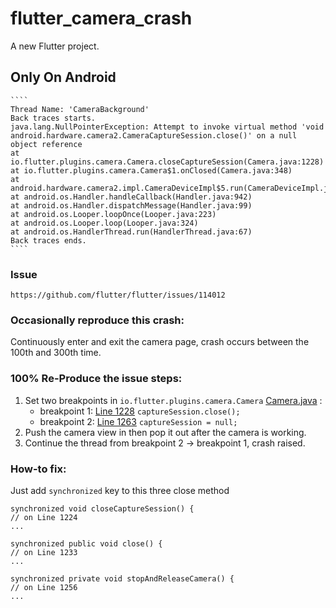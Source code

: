 # flutter_camera_crash

A new Flutter project.

## Only On Android

    ````
    Thread Name: 'CameraBackground'
    Back traces starts.
    java.lang.NullPointerException: Attempt to invoke virtual method 'void android.hardware.camera2.CameraCaptureSession.close()' on a null object reference
    at io.flutter.plugins.camera.Camera.closeCaptureSession(Camera.java:1228)
    at io.flutter.plugins.camera.Camera$1.onClosed(Camera.java:348)
    at android.hardware.camera2.impl.CameraDeviceImpl$5.run(CameraDeviceImpl.java:252)
    at android.os.Handler.handleCallback(Handler.java:942)
    at android.os.Handler.dispatchMessage(Handler.java:99)
    at android.os.Looper.loopOnce(Looper.java:223)
    at android.os.Looper.loop(Looper.java:324)
    at android.os.HandlerThread.run(HandlerThread.java:67)
    Back traces ends.
    ````

### Issue

    https://github.com/flutter/flutter/issues/114012


### Occasionally reproduce this crash:

Continuously enter and exit the camera page, crash occurs between the 100th and 300th time.


### 100% Re-Produce the issue steps:

1. Set two breakpoints in `io.flutter.plugins.camera.Camera` [Camera.java](https://github.com/flutter/packages/blob/camera_android-v0.10.8%252B5/packages/camera/camera_android/android/src/main/java/io/flutter/plugins/camera/Camera.java) :
   * breakpoint 1: [Line 1228](https://github.com/flutter/packages/blob/867f2a4c929a0afe881ca4277f27d260952f4fb2/packages/camera/camera_android/android/src/main/java/io/flutter/plugins/camera/Camera.java#L1228) `captureSession.close();`
   * breakpoint 2: [Line 1263](https://github.com/flutter/packages/blob/867f2a4c929a0afe881ca4277f27d260952f4fb2/packages/camera/camera_android/android/src/main/java/io/flutter/plugins/camera/Camera.java#L1263) `captureSession = null;`
2. Push the camera view in then pop it out after the camera is working.
3. Continue the thread from breakpoint 2 -> breakpoint 1, crash raised.

### How-to fix:
Just add `synchronized` key to this three close method

    synchronized void closeCaptureSession() {
    // on Line 1224
    ...
    
    synchronized public void close() {
    // on Line 1233
    ...
    
    synchronized private void stopAndReleaseCamera() {
    // on Line 1256
    ...